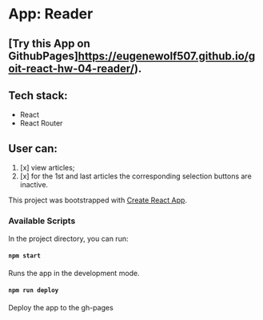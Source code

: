 # App: Reader

## [Try this App on GithubPages]https://eugenewolf507.github.io/goit-react-hw-04-reader/).

## Tech stack:

- React
- React Router

## User can:

1. [x] view articles;
2. [x] for the 1st and last articles the corresponding selection buttons are inactive.

This project was bootstrapped with
[Create React App](https://github.com/facebook/create-react-app).

### Available Scripts

In the project directory, you can run:

#### `npm start`

Runs the app in the development mode.<br />

#### `npm run deploy`

Deploy the app to the gh-pages
